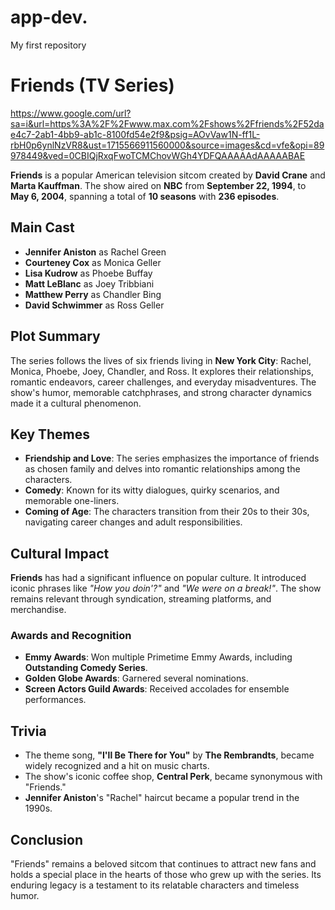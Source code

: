 # app-dev.
My first repository
# Friends (TV Series)

https://www.google.com/url?sa=i&url=https%3A%2F%2Fwww.max.com%2Fshows%2Ffriends%2F52dae4c7-2ab1-4bb9-ab1c-8100fd54e2f9&psig=AOvVaw1N-ff1L-rbH0p6ynlNzVR8&ust=1715566911560000&source=images&cd=vfe&opi=89978449&ved=0CBIQjRxqFwoTCMChovWGh4YDFQAAAAAdAAAAABAE 

**Friends** is a popular American television sitcom created by **David Crane** and **Marta Kauffman**. The show aired on **NBC** from **September 22, 1994**, to **May 6, 2004**, spanning a total of **10 seasons** with **236 episodes**.

## Main Cast
- **Jennifer Aniston** as Rachel Green
- **Courteney Cox** as Monica Geller
- **Lisa Kudrow** as Phoebe Buffay
- **Matt LeBlanc** as Joey Tribbiani
- **Matthew Perry** as Chandler Bing
- **David Schwimmer** as Ross Geller

## Plot Summary
The series follows the lives of six friends living in **New York City**: Rachel, Monica, Phoebe, Joey, Chandler, and Ross. It explores their relationships, romantic endeavors, career challenges, and everyday misadventures. The show's humor, memorable catchphrases, and strong character dynamics made it a cultural phenomenon.

## Key Themes
- **Friendship and Love**: The series emphasizes the importance of friends as chosen family and delves into romantic relationships among the characters.
- **Comedy**: Known for its witty dialogues, quirky scenarios, and memorable one-liners.
- **Coming of Age**: The characters transition from their 20s to their 30s, navigating career changes and adult responsibilities.

## Cultural Impact
**Friends** has had a significant influence on popular culture. It introduced iconic phrases like _"How you doin'?"_ and _"We were on a break!"_. The show remains relevant through syndication, streaming platforms, and merchandise.

### Awards and Recognition
- **Emmy Awards**: Won multiple Primetime Emmy Awards, including **Outstanding Comedy Series**.
- **Golden Globe Awards**: Garnered several nominations.
- **Screen Actors Guild Awards**: Received accolades for ensemble performances.

## Trivia
- The theme song, **"I'll Be There for You"** by **The Rembrandts**, became widely recognized and a hit on music charts.
- The show's iconic coffee shop, **Central Perk**, became synonymous with "Friends."
- **Jennifer Aniston**'s "Rachel" haircut became a popular trend in the 1990s.

## Conclusion
"Friends" remains a beloved sitcom that continues to attract new fans and holds a special place in the hearts of those who grew up with the series. Its enduring legacy is a testament to its relatable characters and timeless humor.

